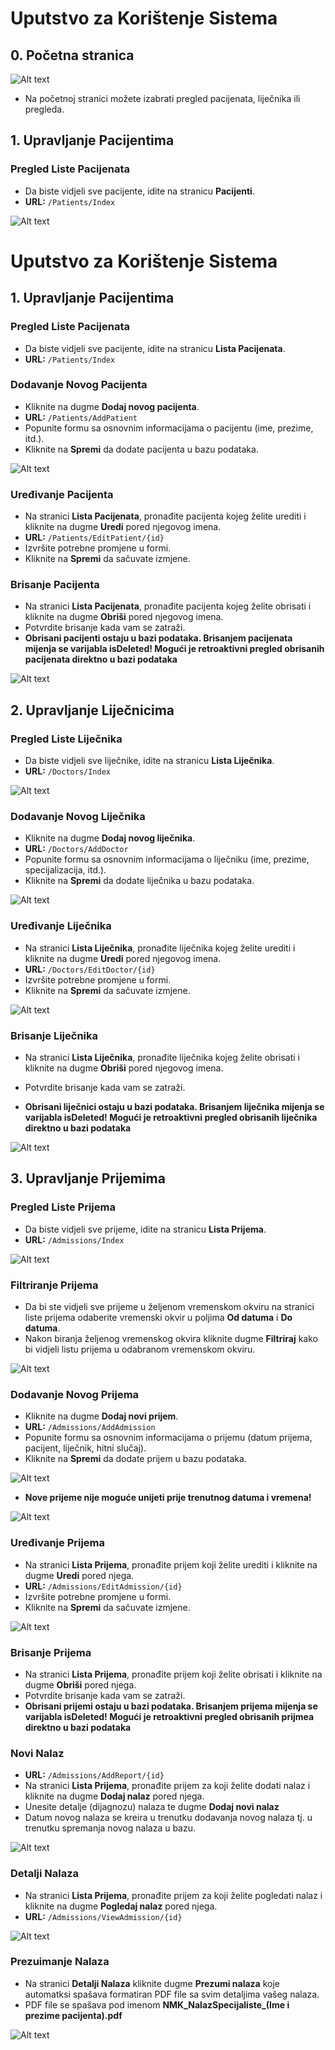 # Uputstvo za Korištenje Sistema

## 0. Početna stranica

<img title="a title" alt="Alt text" src="https://github.com/dev-arma/NMK/blob/master/Images/Home.png">

 - Na početnoj stranici možete izabrati pregled pacijenata, liječnika ili pregleda.

## 1. Upravljanje Pacijentima

### Pregled Liste Pacijenata
- Da biste vidjeli sve pacijente, idite na stranicu **Pacijenti**.
- **URL:** `/Patients/Index`


<img title="a title" alt="Alt text" src="https://github.com/dev-arma/NMK/blob/master/Images/PacijentiIndex.png">

# Uputstvo za Korištenje Sistema

## 1. Upravljanje Pacijentima

### Pregled Liste Pacijenata
- Da biste vidjeli sve pacijente, idite na stranicu **Lista Pacijenata**.
- **URL:** `/Patients/Index`

### Dodavanje Novog Pacijenta
- Kliknite na dugme **Dodaj novog pacijenta**.
- **URL:** `/Patients/AddPatient`
- Popunite formu sa osnovnim informacijama o pacijentu (ime, prezime, itd.).
- Kliknite na **Spremi** da dodate pacijenta u bazu podataka.

<img title="a title" alt="Alt text" src="https://github.com/dev-arma/NMK/blob/master/Images/DodajPacijenta.png">

### Uređivanje Pacijenta
- Na stranici **Lista Pacijenata**, pronađite pacijenta kojeg želite urediti i kliknite na dugme **Uredi** pored njegovog imena.
- **URL:** `/Patients/EditPatient/{id}`
- Izvršite potrebne promjene u formi.
- Kliknite na **Spremi** da sačuvate izmjene.

### Brisanje Pacijenta
- Na stranici **Lista Pacijenata**, pronađite pacijenta kojeg želite obrisati i kliknite na dugme **Obriši** pored njegovog imena.
- Potvrdite brisanje kada vam se zatraži.
- **Obrisani pacijenti ostaju u bazi podataka. Brisanjem pacijenata mijenja se varijabla isDeleted! Mogući je retroaktivni pregled obrisanih pacijenata direktno u bazi podataka**

<img title="a title" alt="Alt text" src="https://github.com/dev-arma/NMK/blob/master/Images/BrisanjePacijenata.png">


## 2. Upravljanje Liječnicima

### Pregled Liste Liječnika
- Da biste vidjeli sve liječnike, idite na stranicu **Lista Liječnika**.
- **URL:** `/Doctors/Index`


<img title="a title" alt="Alt text" src="https://github.com/dev-arma/NMK/blob/master/Images/DoktoriIndex.png">

### Dodavanje Novog Liječnika
- Kliknite na dugme **Dodaj novog liječnika**.
- **URL:** `/Doctors/AddDoctor`
- Popunite formu sa osnovnim informacijama o liječniku (ime, prezime, specijalizacija, itd.).
- Kliknite na **Spremi** da dodate liječnika u bazu podataka.

<img title="a title" alt="Alt text" src="https://github.com/dev-arma/NMK/blob/master/Images/NoviLiječnik.png">

### Uređivanje Liječnika
- Na stranici **Lista Liječnika**, pronađite liječnika kojeg želite urediti i kliknite na dugme **Uredi** pored njegovog imena.
- **URL:** `/Doctors/EditDoctor/{id}`
- Izvršite potrebne promjene u formi.
- Kliknite na **Spremi** da sačuvate izmjene.

<img title="a title" alt="Alt text" src="https://github.com/dev-arma/NMK/blob/master/Images/UrediLiječnika.png">

### Brisanje Liječnika
- Na stranici **Lista Liječnika**, pronađite liječnika kojeg želite obrisati i kliknite na dugme **Obriši** pored njegovog imena.
- Potvrdite brisanje kada vam se zatraži.

- **Obrisani liječnici ostaju u bazi podataka. Brisanjem liječnika mijenja se varijabla isDeleted! Mogući je retroaktivni pregled obrisanih liječnika direktno u bazi podataka**

<img title="a title" alt="Alt text" src="https://github.com/dev-arma/NMK/blob/master/Images/ObrišiLiječnika.png">


## 3. Upravljanje Prijemima

### Pregled Liste Prijema
- Da biste vidjeli sve prijeme, idite na stranicu **Lista Prijema**.
- **URL:** `/Admissions/Index`


<img title="a title" alt="Alt text" src="https://github.com/dev-arma/NMK/blob/master/Images/PrijemiIndex.png">

### Filtriranje Prijema
- Da bi ste vidjeli sve prijeme u željenom vremenskom okviru na stranici liste prijema odaberite vremenski okvir u poljima **Od datuma** i **Do datuma**.
- Nakon biranja željenog vremenskog okvira kliknite dugme **Filtriraj** kako bi vidjeli listu prijema u odabranom vremenskom okviru.

<img title="a title" alt="Alt text" src="https://github.com/dev-arma/NMK/blob/master/Images/PrijemiFilter.png">

### Dodavanje Novog Prijema
- Kliknite na dugme **Dodaj novi prijem**.
- **URL:** `/Admissions/AddAdmission`
- Popunite formu sa osnovnim informacijama o prijemu (datum prijema, pacijent, liječnik, hitni slučaj).
- Kliknite na **Spremi** da dodate prijem u bazu podataka.


<img title="a title" alt="Alt text" src="https://github.com/dev-arma/NMK/blob/master/Images/NoviPrijem.png">

- **Nove prijeme nije moguće unijeti prije trenutnog datuma i vremena!**

<img title="a title" alt="Alt text" src="https://github.com/dev-arma/NMK/blob/master/Images/NoviPrijem2.png">



### Uređivanje Prijema
- Na stranici **Lista Prijema**, pronađite prijem koji želite urediti i kliknite na dugme **Uredi** pored njega.
- **URL:** `/Admissions/EditAdmission/{id}`
- Izvršite potrebne promjene u formi.
- Kliknite na **Spremi** da sačuvate izmjene.

<img title="a title" alt="Alt text" src="https://github.com/dev-arma/NMK/blob/master/Images/UrediPrijem.png">

### Brisanje Prijema
- Na stranici **Lista Prijema**, pronađite prijem koji želite obrisati i kliknite na dugme **Obriši** pored njega.
- Potvrdite brisanje kada vam se zatraži.
- **Obrisani prijemi ostaju u bazi podataka. Brisanjem prijema mijenja se varijabla isDeleted! Mogući je retroaktivni pregled obrisanih prijmea direktno u bazi podataka**


### Novi Nalaz
- **URL:** `/Admissions/AddReport/{id}`
- Na stranici **Lista Prijema**, pronađite prijem za koji želite dodati nalaz i kliknite na dugme **Dodaj nalaz** pored njega.
- Unesite detalje (dijagnozu) nalaza te dugme **Dodaj novi nalaz**
- Datum novog nalaza se kreira u trenutku dodavanja novog nalaza tj. u trenutku spremanja novog nalaza u bazu.

<img title="a title" alt="Alt text" src="https://github.com/dev-arma/NMK/blob/master/Images/NoviNalaz.png">

### Detalji Nalaza
- Na stranici **Lista Prijema**, pronađite prijem za koji želite pogledati nalaz i kliknite na dugme **Pogledaj nalaz** pored njega.
- **URL:** `/Admissions/ViewAdmission/{id}`

<img title="a title" alt="Alt text" src="https://github.com/dev-arma/NMK/blob/master/Images/DetaljiNalaza.png">

### Prezuimanje Nalaza
- Na stranici **Detalji Nalaza** kliknite dugme **Prezumi nalaza** koje automatksi spašava formatiran PDF file sa svim detaljima vašeg nalaza.
- PDF file se spašava pod imenom **NMK_NalazSpecijaliste_(Ime i prezime pacijenta).pdf**

<img title="a title" alt="Alt text" src="https://github.com/dev-arma/NMK/blob/master/Images/NalazPDF.png">




